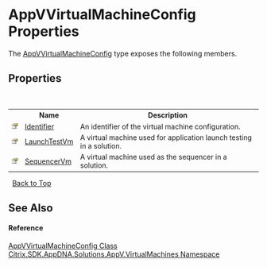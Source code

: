 # AppVVirtualMachineConfig Properties
 

The <a href="9cd60ac7-2743-04e8-4529-aa98afc88a94">AppVVirtualMachineConfig</a> type exposes the following members.


## Properties
&nbsp;<table><tr><th></th><th>Name</th><th>Description</th></tr><tr><td>![Public property](media/pubproperty.gif "Public property")</td><td><a href="050f1839-aa65-61c0-be23-9d7edc29eeef">Identifier</a></td><td>
An identifier of the virtual machine configuration.</td></tr><tr><td>![Public property](media/pubproperty.gif "Public property")</td><td><a href="30ea800c-0274-12ea-e30a-200042d6e36b">LaunchTestVm</a></td><td>
A virtual machine used for application launch testing in a solution.</td></tr><tr><td>![Public property](media/pubproperty.gif "Public property")</td><td><a href="a736c459-426d-a7ca-0773-3ca0df708920">SequencerVm</a></td><td>
A virtual machine used as the sequencer in a solution.</td></tr></table>&nbsp;
<a href="#appvvirtualmachineconfig-properties">Back to Top</a>

## See Also


#### Reference
<a href="9cd60ac7-2743-04e8-4529-aa98afc88a94">AppVVirtualMachineConfig Class</a><br /><a href="8e922e14-e318-4969-a8ff-48cbad35adbf">Citrix.SDK.AppDNA.Solutions.AppV.VirtualMachines Namespace</a><br />